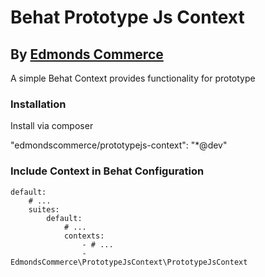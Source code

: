 # Behat Prototype Js Context
## By [Edmonds Commerce](https://www.edmondscommerce.co.uk)

A simple Behat Context provides functionality for prototype

### Installation

Install via composer

"edmondscommerce/prototypejs-context": "*@dev"


### Include Context in Behat Configuration

```
default:
    # ...
    suites:
        default:
            # ...
            contexts:
                - # ...
                - EdmondsCommerce\PrototypeJsContext\PrototypeJsContext
